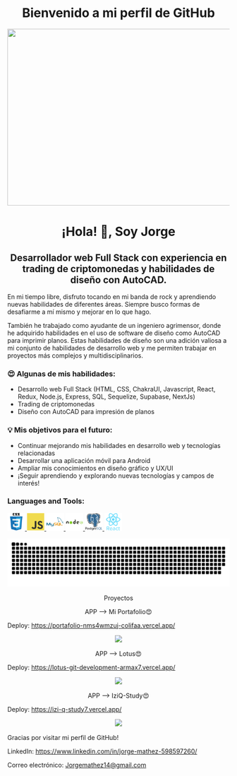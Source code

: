 <!DOCTYPE html>
<html>
  <head>
    <meta charset="UTF-8">
    <h1 align="center" >Bienvenido a mi perfil de GitHub</h1>
  </head>
  <body>
    <p align="center">
    <img src="https://d3lkc3n5th01x7.cloudfront.net/wp-content/uploads/2021/08/04022409/WHAT-IS-BLOCKCHAIN.png" width="800" height="400"/>
  </p>
    <h1 align="center">¡Hola! 👋, Soy Jorge</h1> 
    <h2 align="center">Desarrollador web Full Stack con experiencia en trading de criptomonedas y habilidades de diseño con AutoCAD.</h2>

En mi tiempo libre, disfruto tocando en mi banda de rock y aprendiendo nuevas habilidades de diferentes áreas. Siempre busco formas de desafiarme a mí mismo y mejorar en lo que hago.</p>

<p>También he trabajado como ayudante de un ingeniero agrimensor, donde he adquirido habilidades en el uso de software de diseño como AutoCAD para imprimir planos. Estas habilidades de diseño son una adición valiosa a mi conjunto de habilidades de desarrollo web y me permiten trabajar en proyectos más complejos y multidisciplinarios.</p>

<h3>😍 Algunas de mis habilidades:</h3>

<ul>
  <li>Desarrollo web Full Stack (HTML, CSS, ChakraUI, Javascript, React, Redux, Node.js, Express, SQL, Sequelize, Supabase, NextJs)</li>
  <li>Trading de criptomonedas</li>
  <li>Diseño con AutoCAD para impresión de planos</li>
</ul>

<h3>💡  Mis objetivos para el futuro:</h3>
<ul>
  <li>Continuar mejorando mis habilidades en desarrollo web y tecnologías relacionadas</li>
  <li>Desarrollar una aplicación móvil para Android</li>
  <li>Ampliar mis conocimientos en diseño gráfico y UX/UI</li>
  <li>¡Seguir aprendiendo y explorando nuevas tecnologías y campos de interés!</li>
</ul>

<h3 align="left">Languages and Tools:</h3>
<p align="left">
  <a href="https://www.w3schools.com/css/" target="_blank" rel="noreferrer">
    <img src="https://raw.githubusercontent.com/devicons/devicon/master/icons/css3/css3-original-wordmark.svg" alt="css3" width="40" height="40"/>
  </a>
  <a href="https://developer.mozilla.org/en-US/docs/Web/JavaScript" target="_blank" rel="noreferrer">
    <img src="https://raw.githubusercontent.com/devicons/devicon/master/icons/javascript/javascript-original.svg" alt="javascript" width="40" height="40"/>
  </a>
  <a href="https://www.mysql.com/" target="_blank" rel="noreferrer">
    <img src="https://raw.githubusercontent.com/devicons/devicon/master/icons/mysql/mysql-original-wordmark.svg" alt="mysql" width="40" height="40"/>
  </a>
  <a href="https://nodejs.org" target="_blank" rel="noreferrer">
    <img src="https://raw.githubusercontent.com/devicons/devicon/master/icons/nodejs/nodejs-original-wordmark.svg" alt="nodejs" width="40" height="40"/>
  </a>
  <a href="https://www.postgresql.org" target="_blank" rel="noreferrer">
    <img src="https://raw.githubusercontent.com/devicons/devicon/master/icons/postgresql/postgresql-original-wordmark.svg" alt="postgresql" width="40" height="40"/>
  </a>
  <a href="https://reactjs.org/" target="_blank" rel="noreferrer">
    <img src="https://raw.githubusercontent.com/devicons/devicon/master/icons/react/react-original-wordmark.svg" alt="react" width="40" height="40"/>
  </a>
</p>

<p align="center">
  <img src="https://github.com/1999AZZAR/1999AZZAR/raw/main/resources/img/grid-snake.svg" />
</p>
  

<p align="center">Proyectos</p>
<p align="center">APP --&gt; Mi Portafolio😍</p>
<p>Deploy: <a href="https://portafolio-nms4wmzuj-colifaa.vercel.app/">https://portafolio-nms4wmzuj-colifaa.vercel.app/</a></p>
  <p align="center">
  <img src=
       "https://github.com/Colifaa/Colifaa/assets/104874818/c45d44c1-4467-490f-b4f5-123d1c196dbb"/>
</p>


<p align="center">APP --&gt; Lotus😍</p>
<p>Deploy: <a href="https://lotus-git-development-armax7.vercel.app/">https://lotus-git-development-armax7.vercel.app/</a></p>
<p align="center">
  <img src="https://user-images.githubusercontent.com/95050756/234685679-2d9495f1-4ce4-4084-83dd-34deb9e6ba1f.png" />
</p>

<p align="center">APP --&gt; IziQ-Study😍</p>
<p>Deploy: <a href="https://izi-q-study7.vercel.app/">https://izi-q-study7.vercel.app/</a></p>
<p align="center">
  <img src="https://github.com/Colifaa/Colifaa/blob/main/assets/104874818/46a11f8a-c818-411a-9b19-7243a4a465b4.png" />
</p>

<p>Gracias por visitar mi perfil de GitHub!</p>
<p>LinkedIn: <a href="https://www.linkedin.com/in/jorge-mathez-598597260/">https://www.linkedin.com/in/jorge-mathez-598597260/</a></p>
<p>Correo electrónico: <a href="mailto:Jorgemathez14@gmail.com">Jorgemathez14@gmail.com</a></p>

